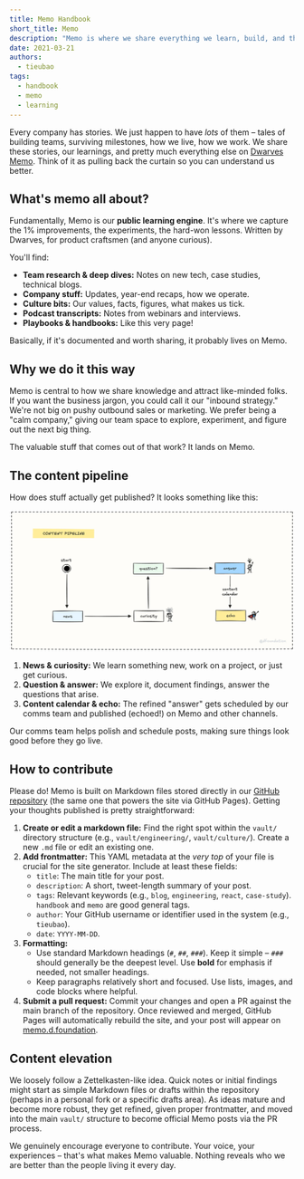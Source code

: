 ```yaml
---
title: Memo Handbook
short_title: Memo
description: "Memo is where we share everything we learn, build, and think about product craftsmanship, engineering, and our culture. It's our commitment to learning in public."
date: 2021-03-21
authors:
  - tieubao
tags:
  - handbook
  - memo
  - learning
---
```


Every company has stories. We just happen to have _lots_ of them – tales of building teams, surviving milestones, how we live, how we work. We share these stories, our learnings, and pretty much everything else on [Dwarves Memo](https://memo.d.foundation). Think of it as pulling back the curtain so you can understand us better.

## What's memo all about?

Fundamentally, Memo is our **public learning engine**. It's where we capture the 1% improvements, the experiments, the hard-won lessons. Written by Dwarves, for product craftsmen (and anyone curious).

You'll find:

- **Team research & deep dives:** Notes on new tech, case studies, technical blogs.
- **Company stuff:** Updates, year-end recaps, how we operate.
- **Culture bits:** Our values, facts, figures, what makes us tick.
- **Podcast transcripts:** Notes from webinars and interviews.
- **Playbooks & handbooks:** Like this very page!

Basically, if it's documented and worth sharing, it probably lives on Memo.

## Why we do it this way

Memo is central to how we share knowledge and attract like-minded folks. If you want the business jargon, you could call it our "inbound strategy." We're not big on pushy outbound sales or marketing. We prefer being a "calm company," giving our team space to explore, experiment, and figure out the next big thing.

The valuable stuff that comes out of that work? It lands on Memo.

## The content pipeline

How does stuff actually get published? It looks something like this:

![Content Pipeline](assets/content-pipeline.webp)

1. **News & curiosity:** We learn something new, work on a project, or just get curious.
2. **Question & answer:** We explore it, document findings, answer the questions that arise.
3. **Content calendar & echo:** The refined "answer" gets scheduled by our comms team and published (echoed!) on Memo and other channels.

Our comms team helps polish and schedule posts, making sure things look good before they go live.

## How to contribute

Please do! Memo is built on Markdown files stored directly in our [GitHub repository](https://github.com/dwarvesf/memo.d.foundation) (the same one that powers the site via GitHub Pages). Getting your thoughts published is pretty straightforward:

1. **Create or edit a markdown file:** Find the right spot within the `vault/` directory structure (e.g., `vault/engineering/`, `vault/culture/`). Create a new `.md` file or edit an existing one.
2. **Add frontmatter:** This YAML metadata at the _very top_ of your file is crucial for the site generator. Include at least these fields:
   - `title`: The main title for your post.
   - `description`: A short, tweet-length summary of your post.
   - `tags`: Relevant keywords (e.g., `blog`, `engineering`, `react`, `case-study`). `handbook` and `memo` are good general tags.
   - `author`: Your GitHub username or identifier used in the system (e.g., `tieubao`).
   - `date`: `YYYY-MM-DD`.
3. **Formatting:**
   - Use standard Markdown headings (`#`, `##`, `###`). Keep it simple – `###` should generally be the deepest level. Use **bold** for emphasis if needed, not smaller headings.
   - Keep paragraphs relatively short and focused. Use lists, images, and code blocks where helpful.
4. **Submit a pull request:** Commit your changes and open a PR against the main branch of the repository. Once reviewed and merged, GitHub Pages will automatically rebuild the site, and your post will appear on [memo.d.foundation](https://memo.d.foundation).

## Content elevation

We loosely follow a Zettelkasten-like idea. Quick notes or initial findings might start as simple Markdown files or drafts within the repository (perhaps in a personal fork or a specific drafts area). As ideas mature and become more robust, they get refined, given proper frontmatter, and moved into the main `vault/` structure to become official Memo posts via the PR process.

We genuinely encourage everyone to contribute. Your voice, your experiences – that's what makes Memo valuable. Nothing reveals who we are better than the people living it every day.

